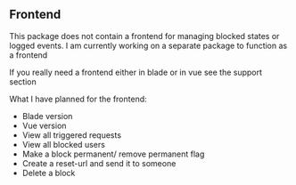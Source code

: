 ## Frontend
This package does not contain a frontend for managing blocked states or logged events.
I am currently working on a separate package to function as a frontend

If you really need a frontend either in blade or in vue see the support section

What I have planned for the frontend:
* Blade version
* Vue version
* View all triggered requests
* View all blocked users
* Make a block permanent/ remove permanent flag
* Create a reset-url and send it to someone
* Delete a block
